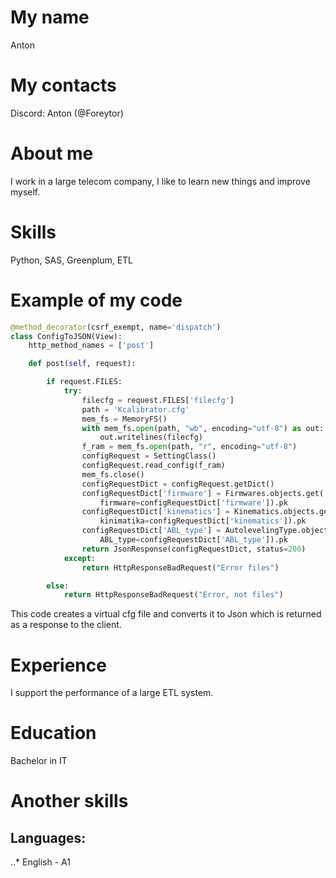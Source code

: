 # My name
Anton
# My contacts
Discord: Anton (@Foreytor)
# About me
I work in a large telecom company, I like to learn new things and improve myself.
# Skills
Python, SAS, Greenplum, ETL
# Example of my code
```python
@method_decorator(csrf_exempt, name='dispatch')
class ConfigToJSON(View):
    http_method_names = ['post']

    def post(self, request):

        if request.FILES:
            try:
                filecfg = request.FILES['filecfg']
                path = 'Kcalibrator.cfg'
                mem_fs = MemoryFS()
                with mem_fs.open(path, "wb", encoding="utf-8") as out:
                    out.writelines(filecfg)
                f_ram = mem_fs.open(path, "r", encoding="utf-8")
                configRequest = SettingClass()
                configRequest.read_config(f_ram)
                mem_fs.close()
                configRequestDict = configRequest.getDict()
                configRequestDict['firmware'] = Firmwares.objects.get(
                    firmware=configRequestDict['firmware']).pk
                configRequestDict['kinematics'] = Kinematics.objects.get(
                    kinimatika=configRequestDict['kinematics']).pk
                configRequestDict['ABL_type'] = AutolevelingType.objects.get(
                    ABL_type=configRequestDict['ABL_type']).pk
                return JsonResponse(configRequestDict, status=200)
            except:
                return HttpResponseBadRequest("Error files")

        else:
            return HttpResponseBadRequest("Error, not files")
```
This code creates a virtual cfg file and converts it to Json which is returned as a response to the client.

# Experience
I support the performance of a large ETL system.
# Education
Bachelor in IT
# Another skills
## Languages:
..* English - A1